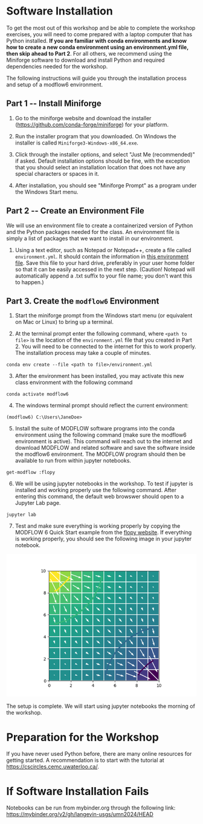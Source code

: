 # Software Installation
To get the most out of this workshop and be able to complete the workshop exercises, you will need to come prepared with a laptop computer that has Python installed.  **If you are familiar with conda environments and know how to create a new conda environment using an environment.yml file, then skip ahead to Part 2**.  For all others, we recommend using the Miniforge software to download and install Python and required dependencies needed for the workshop. 

The following instructions will guide you through the installation process and setup of a modflow6 environment.

## Part 1 -- Install Miniforge
1. Go to the miniforge website and download the installer (https://github.com/conda-forge/miniforge) for your platform.

2. Run the installer program that you downloaded.  On Windows the installer is called `Miniforge3-Windows-x86_64.exe`.

3. Click through the installer options, and select "Just Me (recommended)" if asked.  Default installation options should be fine, with the exception that you should select an installation location that does not have any special characters or spaces in it.

4. After installation, you should see "Miniforge Prompt" as a program under the Windows Start menu.


## Part 2 -- Create an Environment File
We will use an environment file to create a containerized version of Python and the Python packages needed for the class.  An environment file is simply a list of packages that we want to install in our environment.

1. Using a text editor, such as Notepad or Notepad++, create a file called `environment.yml`.  It should contain the information in [this environment file](./environment.yml).  Save this file to your hard drive, preferably in your user home folder so that it can be easily accessed in the next step. (Caution!  Notepad will automatically append a .txt suffix to your file name; you don't want this to happen.)


## Part 3.  Create the `modflow6` Environment

1. Start the miniforge prompt from the Windows start menu (or equivalent on Mac or Linux) to bring up a terminal.

2. At the terminal prompt enter the following command, where `<path to file>` is the location of the `environment.yml` file that you created in Part 2.  You will need to be connected to the internet for this to work properly.  The installation process may take a couple of minutes.
```
conda env create --file <path to file>/environment.yml
```

3.  After the environment has been installed, you may activate this new class environment with the following command
```
conda activate modflow6
```

4.  The windows terminal prompt should reflect the current environment:
```
(modflow6) C:\Users\JaneDoe>
```

5.  Install the suite of MODFLOW software programs into the conda environment using the following command (make sure the modflow6 environment is active).  This command will reach out to the internet and download MODFLOW and related software and save the software inside the modflow6 environment.  The MODFLOW program should then be available to run from within jupyter notebooks.
```
get-modflow :flopy
```

6.  We will be using jupyter notebooks in the workshop.  To test if jupyter is installed and working properly use the following command.  After entering this command, the default web browswer should open to a Jupyter Lab page.
```
jupyter lab
```

7. Test and make sure everything is working properly by copying the MODFLOW 6 Quick Start example from the [flopy website](https://github.com/modflowpy/flopy).  If everything is working properly, you should see the following image in your jupyter notebook.

![alt](images/quickstart.png)

The setup is complete.  We will start using jupyter notebooks the morning of the workshop.

# Preparation for the Workshop
If you have never used Python before, there are many online resources for getting started.  A recommendation is to start with the tutorial at https://cscircles.cemc.uwaterloo.ca/.

# If Software Installation Fails

Notebooks can be run from mybinder.org through the following link: https://mybinder.org/v2/gh/langevin-usgs/umn2024/HEAD
